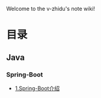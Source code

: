 Welcome to the v-zhidu's note wiki!


# 目录

## Java

### Spring-Boot

* [1.Spring-Boot介绍](Java/Sping-Boot/1.Spring-Boot介绍)



